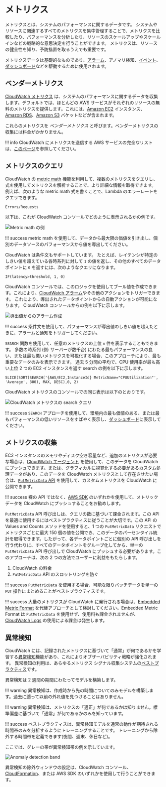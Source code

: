 # メトリクス

メトリクスとは、システムのパフォーマンスに関するデータです。 
システムやリソースに関連するすべてのメトリクスを集中管理することで、メトリクスを比較したり、パフォーマンスを分析したり、リソースのスケールアップやスケールインなどの戦略的な意思決定を行うことができます。
メトリクスは、リソースの健全性を知り、予防措置を取るうえでも重要です。

メトリクスデータは基礎的なものであり、[アラーム](../../signals/alarms/)、アノマリ検知、[イベント](../../signals/events/)、[ダッシュボード](../../tools/dashboards)などを駆動するために使用されます。

## ベンダーメトリクス

[CloudWatch メトリクス](https://docs.aws.amazon.com/ja_jp/AmazonCloudWatch/latest/monitoring/working_with_metrics.html) は、システムのパフォーマンスに関するデータを収集します。デフォルトでは、ほとんどの AWS サービスがそれぞれのリソースの無料のメトリクスを提供します。これには、[Amazon EC2](https://aws.amazon.com/jp/ec2/) インスタンス、[Amazon RDS](https://aws.amazon.com/jp/rds/)、[Amazon S3](https://aws.amazon.com/jp/s3/?p=pm&c=s3&z=4) バケットなどが含まれます。

これらのメトリクスを *ベンダーメトリクス* と呼びます。ベンダーメトリクスの収集には料金がかかりません。

!!! info
	CloudWatch にメトリクスを送信する AWS サービスの完全なリストは、[このページ](https://docs.aws.amazon.com/ja_jp/AmazonCloudWatch/latest/monitoring/aws-services-cloudwatch-metrics.html)を参照してください。

## メトリクスのクエリ

CloudWatch の [metric math](https://docs.aws.amazon.com/ja_jp/AmazonCloudWatch/latest/monitoring/using-metric-math.html) 機能を利用して、複数のメトリクスをクエリし、式を使用してメトリクスを解析することで、より詳細な情報を取得できます。 例えば、次のような metric math 式を書くことで、Lambda のエラーレートをクエリできます。

	Errors/Requests

以下は、これが CloudWatch コンソールでどのように表示されるかの例です。

![Metric math の例](../images/metrics1.png)

!!! success
	metric math を使用して、データから最大限の価値を引き出し、個別のデータソースのパフォーマンスから値を導出してください。

CloudWatch は条件文もサポートしています。 たとえば、レイテンシが特定のしきい値を超えている各時系列に対して `1` の値を返し、その他のすべてのデータポイントに `0` を返すには、次のようなクエリになります。

	IF(latency>threshold, 1, 0)

CloudWatch コンソールでは、このロジックを使用してブール値を作成できます。これにより、[CloudWatch アラーム](../../tools/alarms)やその他のアクションをトリガーできます。 これにより、導出されたデータポイントからの自動アクションが可能になります。 CloudWatch コンソールからの例を以下に示します。

![導出値からのアラーム作成](../images/metrics2.png)

!!! success
	条件文を使用して、パフォーマンスが導出値のしきい値を超えたときに、アラームと通知をトリガーしてください。

`SEARCH` 関数を使用して、任意のメトリクスの上位 `n` 件を表示することもできます。 多数の時系列 (例: サーバーが数千台) にわたる最もパフォーマンスの良い、または最も悪いメトリクスを可視化する場合、このアプローチにより、最も重要なデータのみを表示できます。 過去 5 分間の平均で、CPU 使用率が最も高い上位 2 つの EC2 インスタンスを返す search の例を以下に示します。

	SLICE(SORT(SEARCH('{AWS/EC2,InstanceId} MetricName="CPUUtilization"', 'Average', 300), MAX, DESC),0, 2)

CloudWatch メトリクスのコンソールでの同じ表示は以下のとおりです。

![CloudWatch メトリクスの search クエリ](../images/metrics3.png)

!!! success
	`SEARCH` アプローチを使用して、環境内の最も価値のある、または最もパフォーマンスの低いリソースをすばやく表示し、[ダッシュボード](../../tools/dashboards)に表示してください。

## メトリクスの収集

EC2 インスタンスのメモリやディスク空き容量など、追加のメトリクスが必要な場合は、[CloudWatch エージェント](../../tools/cloudwatch_agent/) を使用して、このデータを CloudWatch にプッシュできます。または、グラフィカルに視覚化する必要があるカスタム処理データがあり、このデータを CloudWatch メトリクスとして存在させたい場合は、[`PutMetricData` API](https://docs.aws.amazon.com/AmazonCloudWatch/latest/APIReference/API_PutMetricData.html) を使用して、カスタムメトリクスを CloudWatch に公開できます。

!!! success
	裸の API ではなく、[AWS SDK](https://aws.amazon.com/developer/tools/) のいずれかを使用して、メトリックデータを CloudWatch にプッシュすることをお勧めします。

`PutMetricData` API 呼び出しは、クエリの数に基づいて課金されます。この API を最適に使用するにはベストプラクティスに従うことが大切です。この API の Values and Counts メソッドを使用すると、1 つの `PutMetricData` リクエストでメトリクスごとに最大 150 個の値を公開でき、このデータのパーセンタイル統計を取得できます。したがって、各データポイントごとに個別の API 呼び出しを行う代わりに、すべてのデータポイントをグループ化してから、単一の `PutMetricData` API 呼び出しで CloudWatch にプッシュする必要があります。このアプローチは、次の 2 つの方法でユーザーに利益をもたらします。

1. CloudWatch の料金
2. `PutMetricData` API のスロットリングを防ぐ

!!! success
	`PutMetricData` を使用する場合、可能な限りバッチデータを単一の `PUT` 操作にまとめることがベストプラクティスです。
	
!!! success
	大量のメトリクスが CloudWatch に発行される場合は、[Embedded Metric Format](https://docs.aws.amazon.com/AmazonCloudWatch/latest/monitoring/CloudWatch_Embedded_Metric_Format_Manual.html) を代替アプローチとして検討してください。Embedded Metric Format は `PutMetricData` を使用せず、使用料も課金されませんが、[CloudWatch Logs](../../tools/logs/) の使用による課金は発生します。

## 異常検知

CloudWatch には、記録されたメトリクスに基づいて「通常」が何であるかを学習する[異常検知](https://docs.aws.amazon.com/ja_jp/AmazonCloudWatch/latest/monitoring/CloudWatch_Anomaly_Detection.html)機能があり、これによりオブザーバビリティ戦略が強化されます。 異常検知の利用は、あらゆるメトリクス シグナル収集システムの[ベストプラクティス](../../signals/metrics/#use-anomaly-detection-algorithms)です。

異常検知は 2 週間の期間にわたってモデルを構築します。

!!! warning
	異常検知は、作成時から先の時間についてのみモデルを構築します。過去に遡って以前の外れ値を見つけることはありません。
	
!!! warning
	異常検知は、メトリクスの「適正」が何であるかは知りません。標準偏差に基づいて「通常」が何であるかのみを知っています。
	
!!! success
	ベストプラクティスは、異常検知モデルを通常の動作が期待される時間帯のみを分析するようにトレーニングすることです。 トレーニングから除外する時間帯を定義できます(夜間、週末、休日など)。

ここでは、グレーの帯が異常検知帯の例を示しています。

![Anomaly detection band](../images/metrics4.png)

異常検知の除外ウィンドウの設定は、CloudWatch コンソール、 [CloudFormation](https://docs.aws.amazon.com/ja_jp/AWSCloudFormation/latest/UserGuide/aws-properties-cloudwatch-anomalydetector-configuration.html)、または AWS SDK のいずれかを使用して行うことができます。
